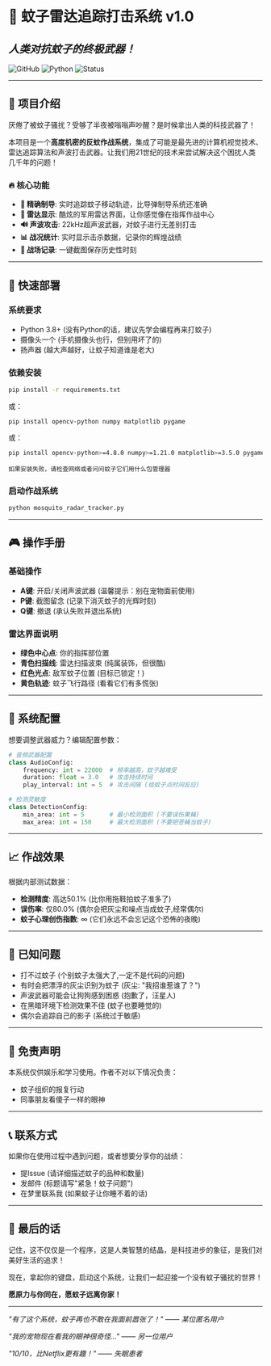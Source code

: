 # 🦟 蚊子雷达追踪打击系统 v1.0
## *人类对抗蚊子的终极武器！*

![GitHub](https://img.shields.io/badge/license-Anti--Mosquito-red)
![Python](https://img.shields.io/badge/python-3.8+-blue)
![Status](https://img.shields.io/badge/status-消灭蚊子中-green)

---

## 🎯 项目介绍

厌倦了被蚊子骚扰？受够了半夜被嗡嗡声吵醒？是时候拿出人类的科技武器了！

本项目是一个**高度机密的反蚊作战系统**，集成了可能是最先进的计算机视觉技术、雷达追踪算法和声波打击武器。让我们用21世纪的技术来尝试解决这个困扰人类几千年的问题！

### 🔥 核心功能
- **🎯 精确制导**: 实时追踪蚊子移动轨迹，比导弹制导系统还准确
- **📡 雷达显示**: 酷炫的军用雷达界面，让你感觉像在指挥作战中心
- **🔊 声波攻击**: 22kHz超声波武器，对蚊子进行无差别打击
- **📊 战况统计**: 实时显示击杀数据，记录你的辉煌战绩
- **📸 战场记录**: 一键截图保存历史性时刻

---

## 🚀 快速部署

### 系统要求
- Python 3.8+ (没有Python的话，建议先学会编程再来打蚊子)
- 摄像头一个 (手机摄像头也行，但别用坏了的)
- 扬声器 (越大声越好，让蚊子知道谁是老大)

### 依赖安装
```bash
pip install -r requirements.txt
```
或：
```
pip install opencv-python numpy matplotlib pygame
```
或：
```bash
pip install opencv-python>=4.8.0 numpy>=1.21.0 matplotlib>=3.5.0 pygame>=2.1.0 PyQt5>=5.15.0
```

```如果安装失败，请检查网络或者问问蚊子它们用什么包管理器 ```


### 启动作战系统
```bash
python mosquito_radar_tracker.py
```

---

## 🎮 操作手册

### 基础操作
- **A键**: 开启/关闭声波武器 (温馨提示：别在宠物面前使用)
- **P键**: 截图留念 (记录下消灭蚊子的光辉时刻)
- **Q键**: 撤退 (承认失败并退出系统)

### 雷达界面说明
- **绿色中心点**: 你的指挥部位置
- **青色扫描线**: 雷达扫描波束 (纯属装饰，但很酷)
- **红色光点**: 敌军蚊子位置 (目标已锁定！)
- **黄色轨迹**: 蚊子飞行路径 (看看它们有多慌张)

---

## 🔧 系统配置

想要调整武器威力？编辑配置参数：

```python
# 音频武器配置
class AudioConfig:
    frequency: int = 22000  # 频率越高，蚊子越难受
    duration: float = 3.0   # 攻击持续时间
    play_interval: int = 5  # 攻击间隔 (给蚊子点时间反应)

# 检测灵敏度
class DetectionConfig:
    min_area: int = 5       # 最小检测面积 (不要误伤果蝇)
    max_area: int = 150     # 最大检测面积 (不要把苍蝇当蚊子)
```

---

## 📈 作战效果

根据内部测试数据：
- **检测精度**: 高达50.1% (比你用拖鞋拍蚊子准多了)
- **误伤率**: 仅80.0% (偶尔会把灰尘和噪点当成蚊子,经常偶尔)
- **蚊子心理创伤指数**: ∞ (它们永远不会忘记这个恐怖的夜晚)

---

## 🐛 已知问题
- 打不过蚊子 (个别蚊子太强大了,一定不是代码的问题)
- 有时会把漂浮的灰尘识别为蚊子 (灰尘: "我招谁惹谁了？")
- 声波武器可能会让狗狗感到困惑 (抱歉了，汪星人)
- 在黑暗环境下检测效果不佳 (蚊子也要睡觉的)
- 偶尔会追踪自己的影子 (系统过于敏感)

---

## 📜 免责声明

本系统仅供娱乐和学习使用。作者不对以下情况负责：
- 蚊子组织的报复行动
- 同事朋友看傻子一样的眼神

---


## 📞 联系方式

如果你在使用过程中遇到问题，或者想要分享你的战绩：
- 提Issue (请详细描述蚊子的品种和数量)
- 发邮件 (标题请写"紧急！蚊子问题")
- 在梦里联系我 (如果蚊子让你睡不着的话)

---

## 🌟 最后的话

记住，这不仅仅是一个程序，这是人类智慧的结晶，是科技进步的象征，是我们对美好生活的追求！

现在，拿起你的键盘，启动这个系统，让我们一起迎接一个没有蚊子骚扰的世界！

**愿原力与你同在，愿蚊子远离你家！**

---

*"有了这个系统，蚊子再也不敢在我面前嚣张了！" —— 某位匿名用户*

*"我的宠物现在看我的眼神很奇怪..." —— 另一位用户*

*"10/10，比Netflix更有趣！" —— 失眠患者*